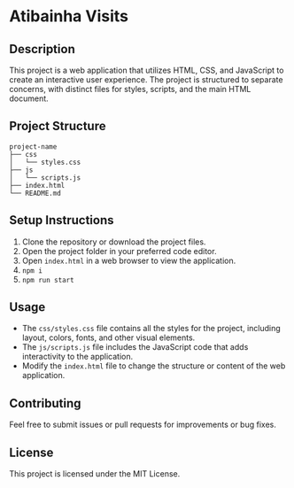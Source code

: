 # Atibainha Visits

## Description
This project is a web application that utilizes HTML, CSS, and JavaScript to create an interactive user experience. The project is structured to separate concerns, with distinct files for styles, scripts, and the main HTML document.

## Project Structure
```
project-name
├── css
│   └── styles.css
├── js
│   └── scripts.js
├── index.html
└── README.md
```

## Setup Instructions
1. Clone the repository or download the project files.
2. Open the project folder in your preferred code editor.
3. Open `index.html` in a web browser to view the application.
4. ```npm i```
5. ```npm run start```

## Usage
- The `css/styles.css` file contains all the styles for the project, including layout, colors, fonts, and other visual elements.
- The `js/scripts.js` file includes the JavaScript code that adds interactivity to the application.
- Modify the `index.html` file to change the structure or content of the web application.

## Contributing
Feel free to submit issues or pull requests for improvements or bug fixes.

## License
This project is licensed under the MIT License.
